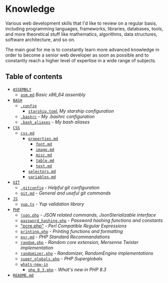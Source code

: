 # Knowledge

Various web development skills that I'd like to review on a regular basis, including programming languages, frameworks, libraries, databases, tools, and more theoretical stuff like mathematics, algorithms, data structures, software architecture, and so on.

The main goal for me is to constantly learn more advanced knowledge in order to become a senior web developer as soon as possible and to constantly reach a higher level of expertise in a wide range of subjects.


## Table of contents

- [`ASSEMBLY`](./ASSEMBLY/)
    - [`asm.md`](./ASSEMBLY/asm.md) *Basic x86_64 assembly*
- [`BASH`](./BASH/)
    - [`.config`](./BASH/.config)
        - [`starship.toml`](./BASH/.config/starship.toml) *My starship configuration*
    - [`.bashrc`](./BASH/.bashrc) - *My .bashrc configuration*
    - [`.bash_aliases`](./BASH/.bash_aliases) - *My bash aliases*
- [`CSS`](./CSS/)
    - [`css.md`](./CSS/css.md)
        - [`properties.md`](./CSS/properties.md)
            - [`font.md`](./CSS/font.md)
            - [`image.md`](./CSS/image.md)
            - [`misc.md`](./CSS/misc.md)
            - [`table.md`](./CSS/table.md)
            - [`text.md`](./CSS/text.md)
        - [`selectors.md`](./CSS/selectors.md)
        - [`variables.md`](./CSS/variables.md)
- [`GIT`](./GIT) 
    - [`.gitconfig`](./GIT/.gitconfig) - *Helpful git configuration*
    - [`git.md`](./GIT/git.md) - *General and useful git commands*
- [`JS`](./JS)
    - [`yup.ts`](./JS/yup.ts) - *Yup validation library*
- [`PHP`](./PHP) 
    - [`json.php`](./PHP/json.php) - *JSON related commands, JsonSterializable interface*
    - [`password_hashing.php`](./PHP/password_hashing.php) - *Password hashing functions and constants*
    - ["pcre.php"](./PHP/pcre.php) - *Perl Compatible Regular Expressions*
    - [`printing.php`](./PHP/printing.php) - *Printing functions and formatting*
    - [`psr.md`](./PHP/psr.md) - *PHP Standard Recommandations*
    - [`random.php`](./PHP/random.php) - *Random core extension, Mersenne Twister implementation*
    - [`randomizer.php`](./PHP/randomizer.php) - *Randomizer, RandomEngine implementations*
    - [`super_globals.php`](./PHP/super_globals.php) - *PHP Superglobals*
    - [`whats-new-in`](./PHP/whats-new) 
        - [`php_8_3.php`](./PHP/whats-new-in/php_8_3.php) - *What's new in PHP 8.3*
- [`README.md`](./README.md) 
